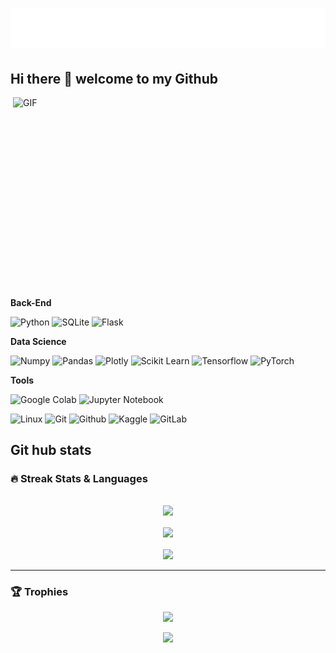 
<h1 align="center">
  <img src="name.svg" alt="abdumalikov"/>
</h1>

## Hi there 👋 welcome to my Github

<img align="right" alt="GIF" src="https://cdn.dribbble.com/users/1059583/screenshots/4171367/media/5c8264a20b247115b68e6c2f4c97d5e6.gif" width="500" height="320" />

**Back-End**

![Python](https://img.shields.io/badge/Python-FFD43B?style=for-the-badge&logo=python&logoColor=blue)
![SQLite](https://shields.io/badge/-SQLite-Blue?style=for-the-badge&logo=SQLite&logoColor=blue)
![Flask](https://img.shields.io/badge/Flask-000000?style=for-the-badge&logo=flask&logoColor=white)

**Data Science**

![Numpy](https://img.shields.io/badge/Numpy-777BB4?style=for-the-badge&logo=numpy&logoColor=white)
![Pandas](https://img.shields.io/badge/Pandas-2C2D72?style=for-the-badge&logo=pandas&logoColor=white)
![Plotly](https://img.shields.io/badge/Plotly-239120?style=for-the-badge&logo=plotly&logoColor=white)
![Scikit Learn](https://img.shields.io/badge/-ScikitLearn-yellow?style=for-the-badge&logo=scikit-learn&logoColor=black)
![Tensorflow](https://img.shields.io/badge/-Tensorflow-blue?style=for-the-badge&logo=scikit-learn&logoColor=blue)
![PyTorch](https://img.shields.io/badge/-PyTorch-yellow?style=for-the-badge&logo=scikit-learn&logoColor=yellow)

**Tools**

![Google Colab](https://img.shields.io/badge/Colab-F9AB00?style=for-the-badge&logo=googlecolab&color=525252)
![Jupyter Notebook](https://img.shields.io/badge/Jupyter-F37626.svg?&style=for-the-badge&logo=Jupyter&logoColor=white)

![Linux](https://img.shields.io/badge/Linux-FCC624?style=for-the-badge&logo=linux&logoColor=black)
![Git](https://img.shields.io/badge/-Git-black?style=for-the-badge&logo=git&logoColor=white)
![Github](https://img.shields.io/badge/GitHub-100000?style=for-the-badge&logo=github&logoColor=white)
![Kaggle](https://img.shields.io/badge/Kaggle-035a7d?style=for-the-badge&logo=kaggle&logoColor=white)
![GitLab](https://img.shields.io/badge/GitLab-0078d7.svg?style=for-the-badge&logo=visual-studio-code&logoColor=white)

## Git hub stats
### 🔥 Streak Stats & Languages
<pre align="center">

<img src="https://github-readme-stats.vercel.app/api?username=aabdumalikov&theme=algolia"/>

<img src="https://github-readme-streak-stats.herokuapp.com/?user=aabdumalikov&theme=algolia&date_format=d%20F[%20Y]"/>

<img src="https://github-readme-stats.vercel.app/api/top-langs/?username=aabdumalikov&theme=algolia&layout=compact"/>
</pre>

---
### 🏆 Trophies
<p align="center">
    <img src="https://github-profile-trophy.vercel.app/?username=aabdumalikov&row=1&theme=algolia"/>
</p>


<p align="center">
<img src='https://readme-typing-svg.herokuapp.com/?lines=Thanks+For+Visiting!!!&center=true&color="A7D129"'/>
</p>



